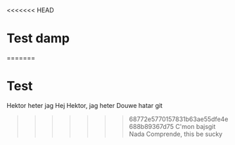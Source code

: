 <<<<<<< HEAD
# Test damp
=======
# Test

Hektor heter jag
Hej Hektor, jag heter Douwe
hatar git
>>>>>>> 68772e5770157831b63ae55dfe4e688b89367d75
C'mon bajsgit
Nada Comprende, this be sucky

